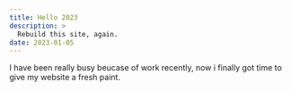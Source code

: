 ```yaml
---
title: Hello 2023 
description: >
  Rebuild this site, again.
date: 2023-01-05
---
```

I have been really busy beucase of work recently, now i finally got time to give my website a fresh paint. 
